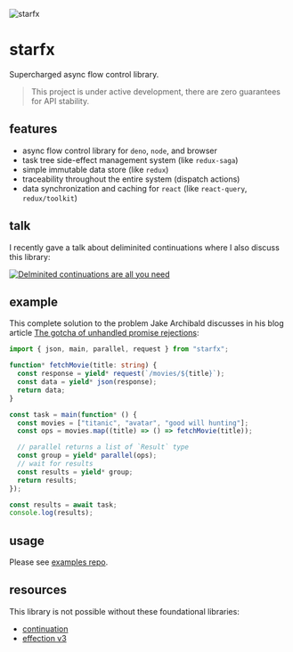 ![starfx](https://erock.imgs.sh/starfx)

# starfx

Supercharged async flow control library.

> This project is under active development, there are zero guarantees for API
> stability.

## features

- async flow control library for `deno`, `node`, and browser
- task tree side-effect management system (like `redux-saga`)
- simple immutable data store (like `redux`)
- traceability throughout the entire system (dispatch actions)
- data synchronization and caching for `react` (like `react-query`,
  `redux/toolkit`)

## talk

I recently gave a talk about deliminited continuations where I also discuss this
library:

[![Delminited continuations are all you need](http://img.youtube.com/vi/uRbqLGj_6mI/0.jpg)](https://youtu.be/uRbqLGj_6mI?si=Mok0J8Wp0Z-ahFrN)

## example

This complete solution to the problem Jake Archibald discusses in his blog
article
[The gotcha of unhandled promise rejections](https://jakearchibald.com/2023/unhandled-rejections/):

```ts
import { json, main, parallel, request } from "starfx";

function* fetchMovie(title: string) {
  const response = yield* request(`/movies/${title}`);
  const data = yield* json(response);
  return data;
}

const task = main(function* () {
  const movies = ["titanic", "avatar", "good will hunting"];
  const ops = movies.map((title) => () => fetchMovie(title));

  // parallel returns a list of `Result` type
  const group = yield* parallel(ops);
  // wait for results
  const results = yield* group;
  return results;
});

const results = await task;
console.log(results);
```

## usage

Please see [examples repo](https://github.com/neurosnap/starfx-examples).

## resources

This library is not possible without these foundational libraries:

- [continuation](https://github.com/thefrontside/continuation)
- [effection v3](https://github.com/thefrontside/effection/tree/v3)
